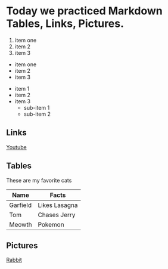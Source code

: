 # Today we practiced Markdown Tables, Links, Pictures.

1. item one
2. item 2
3. item 3

- item one
- item 2
- item 3

* item 1
* item 2
* item 3
	* sub-item 1
	* sub-item 2


## Links

[Youtube](youtube.com)

## Tables

These are my favorite cats

| Name | Facts |
| ---- | ---- |
| Garfield | Likes Lasagna |
| Tom | Chases Jerry |
| Meowth | Pokemon |

## Pictures

[Rabbit](rabbit.jpeg)
